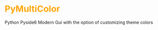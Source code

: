 # <span style="color:orange;">PyMultiColor</span>
Python Pyside6 Modern Gui with the option of customizing theme colors
